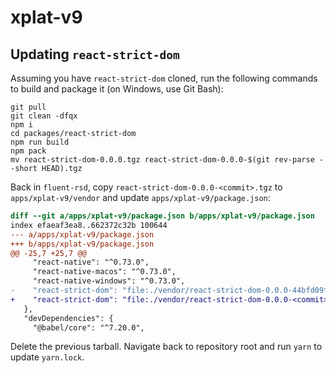 # xplat-v9

## Updating `react-strict-dom`

Assuming you have `react-strict-dom` cloned, run the following commands to
build and package it (on Windows, use Git Bash):

```
git pull
git clean -dfqx
npm i
cd packages/react-strict-dom
npm run build
npm pack
mv react-strict-dom-0.0.0.tgz react-strict-dom-0.0.0-$(git rev-parse --short HEAD).tgz
```

Back in `fluent-rsd`, copy `react-strict-dom-0.0.0-<commit>.tgz` to
`apps/xplat-v9/vendor` and update `apps/xplat-v9/package.json`:

```diff
diff --git a/apps/xplat-v9/package.json b/apps/xplat-v9/package.json
index efaeaf3ea8..662372c32b 100644
--- a/apps/xplat-v9/package.json
+++ b/apps/xplat-v9/package.json
@@ -25,7 +25,7 @@
     "react-native": "^0.73.0",
     "react-native-macos": "^0.73.0",
     "react-native-windows": "^0.73.0",
-    "react-strict-dom": "file:./vendor/react-strict-dom-0.0.0-44bfd09f9f.tgz"
+    "react-strict-dom": "file:./vendor/react-strict-dom-0.0.0-<commit>.tgz"
   },
   "devDependencies": {
     "@babel/core": "^7.20.0",
```

Delete the previous tarball. Navigate back to repository root and run `yarn` to
update `yarn.lock`.
